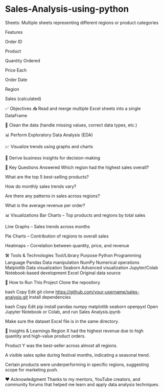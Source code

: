 # Sales-Analysis-using-python


Sheets: Multiple sheets representing different regions or product categories

Features

Order ID

Product

Quantity Ordered

Price Each

Order Date

Region

Sales (calculated)

✅ Objectives
📥 Read and merge multiple Excel sheets into a single DataFrame

🧹 Clean the data (handle missing values, correct data types, etc.)

📊 Perform Exploratory Data Analysis (EDA)

📈 Visualize trends using graphs and charts

🧠 Derive business insights for decision-making

📌 Key Questions Answered
Which region had the highest sales overall?

What are the top 5 best-selling products?

How do monthly sales trends vary?

Are there any patterns in sales across regions?

What is the average revenue per order?

📊 Visualizations
Bar Charts – Top products and regions by total sales

Line Graphs – Sales trends across months

Pie Charts – Contribution of regions to overall sales

Heatmaps – Correlation between quantity, price, and revenue

🛠 Tools & Technologies
Tool/Library	Purpose
Python	Programming Language
Pandas	Data manipulation
NumPy	Numerical operations
Matplotlib	Data visualization
Seaborn	Advanced visualization
Jupyter/Colab	Notebook-based development
Excel	Original data source

🚀 How to Run This Project
Clone the repository

bash
Copy
Edit
git clone https://github.com/your-username/sales-analysis.git
Install dependencies

bash
Copy
Edit
pip install pandas numpy matplotlib seaborn openpyxl
Open Jupyter Notebook or Colab, and run Sales Analysis.ipynb

Make sure the dataset Excel file is in the same directory.

🧠 Insights & Learnings
Region X had the highest revenue due to high quantity and high-value product orders.

Product Y was the best-seller across almost all regions.

A visible sales spike during festival months, indicating a seasonal trend.

Certain products were underperforming in specific regions, suggesting scope for marketing push.




❤️ Acknowledgment
Thanks to my mentors, YouTube creators, and community forums that helped me learn and apply data analysis techniques.
